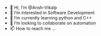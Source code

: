 - 👋 Hi, I’m @Ansh-Vikalp
- 👀 I’m interested in Software Development
- 🌱 I’m currently learning python and C++
- 💞️ I’m looking to collaborate on automation
- 📫 How to reach me ...

<!---
Ansh-Vikalp/Ansh-Vikalp is a ✨ special ✨ repository because its `README.md` (this file) appears on your GitHub profile.
You can click the Preview link to take a look at your changes.
--->
